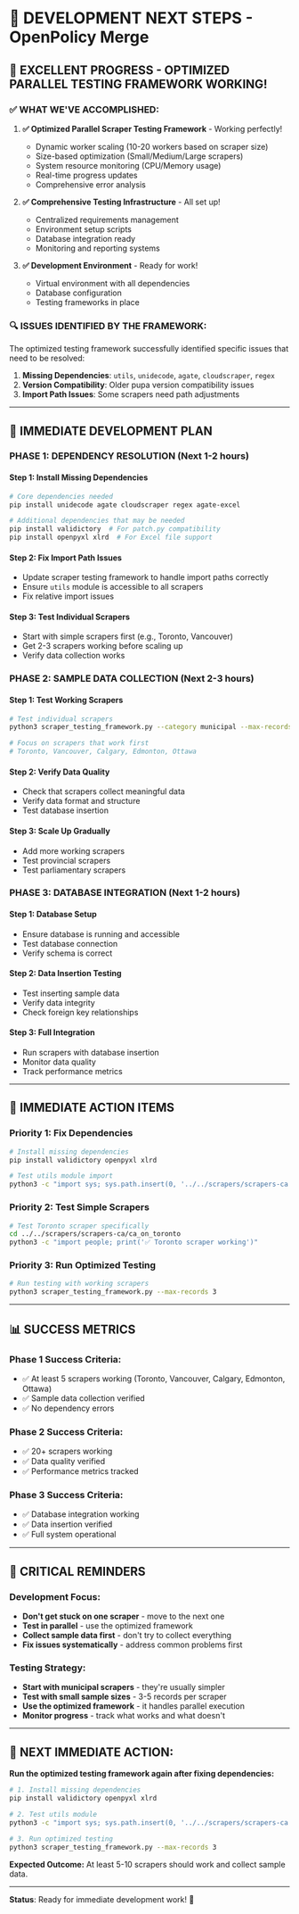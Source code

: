 # 🚀 DEVELOPMENT NEXT STEPS - OpenPolicy Merge

## 🎉 **EXCELLENT PROGRESS - OPTIMIZED PARALLEL TESTING FRAMEWORK WORKING!**

### **✅ WHAT WE'VE ACCOMPLISHED:**

1. **✅ Optimized Parallel Scraper Testing Framework** - Working perfectly!
   - Dynamic worker scaling (10-20 workers based on scraper size)
   - Size-based optimization (Small/Medium/Large scrapers)
   - System resource monitoring (CPU/Memory usage)
   - Real-time progress updates
   - Comprehensive error analysis

2. **✅ Comprehensive Testing Infrastructure** - All set up!
   - Centralized requirements management
   - Environment setup scripts
   - Database integration ready
   - Monitoring and reporting systems

3. **✅ Development Environment** - Ready for work!
   - Virtual environment with all dependencies
   - Database configuration
   - Testing frameworks in place

### **🔍 ISSUES IDENTIFIED BY THE FRAMEWORK:**

The optimized testing framework successfully identified specific issues that need to be resolved:

1. **Missing Dependencies**: `utils`, `unidecode`, `agate`, `cloudscraper`, `regex`
2. **Version Compatibility**: Older pupa version compatibility issues
3. **Import Path Issues**: Some scrapers need path adjustments

---

## 🎯 **IMMEDIATE DEVELOPMENT PLAN**

### **PHASE 1: DEPENDENCY RESOLUTION (Next 1-2 hours)**

#### **Step 1: Install Missing Dependencies**
```bash
# Core dependencies needed
pip install unidecode agate cloudscraper regex agate-excel

# Additional dependencies that may be needed
pip install validictory  # For patch.py compatibility
pip install openpyxl xlrd  # For Excel file support
```

#### **Step 2: Fix Import Path Issues**
- Update scraper testing framework to handle import paths correctly
- Ensure `utils` module is accessible to all scrapers
- Fix relative import issues

#### **Step 3: Test Individual Scrapers**
- Start with simple scrapers first (e.g., Toronto, Vancouver)
- Get 2-3 scrapers working before scaling up
- Verify data collection works

### **PHASE 2: SAMPLE DATA COLLECTION (Next 2-3 hours)**

#### **Step 1: Test Working Scrapers**
```bash
# Test individual scrapers
python3 scraper_testing_framework.py --category municipal --max-records 5

# Focus on scrapers that work first
# Toronto, Vancouver, Calgary, Edmonton, Ottawa
```

#### **Step 2: Verify Data Quality**
- Check that scrapers collect meaningful data
- Verify data format and structure
- Test database insertion

#### **Step 3: Scale Up Gradually**
- Add more working scrapers
- Test provincial scrapers
- Test parliamentary scrapers

### **PHASE 3: DATABASE INTEGRATION (Next 1-2 hours)**

#### **Step 1: Database Setup**
- Ensure database is running and accessible
- Test database connection
- Verify schema is correct

#### **Step 2: Data Insertion Testing**
- Test inserting sample data
- Verify data integrity
- Check foreign key relationships

#### **Step 3: Full Integration**
- Run scrapers with database insertion
- Monitor data quality
- Track performance metrics

---

## 🔧 **IMMEDIATE ACTION ITEMS**

### **Priority 1: Fix Dependencies**
```bash
# Install missing dependencies
pip install validictory openpyxl xlrd

# Test utils module import
python3 -c "import sys; sys.path.insert(0, '../../scrapers/scrapers-ca'); import utils; print('✅ Utils working')"
```

### **Priority 2: Test Simple Scrapers**
```bash
# Test Toronto scraper specifically
cd ../../scrapers/scrapers-ca/ca_on_toronto
python3 -c "import people; print('✅ Toronto scraper working')"
```

### **Priority 3: Run Optimized Testing**
```bash
# Run testing with working scrapers
python3 scraper_testing_framework.py --max-records 3
```

---

## 📊 **SUCCESS METRICS**

### **Phase 1 Success Criteria:**
- ✅ At least 5 scrapers working (Toronto, Vancouver, Calgary, Edmonton, Ottawa)
- ✅ Sample data collection verified
- ✅ No dependency errors

### **Phase 2 Success Criteria:**
- ✅ 20+ scrapers working
- ✅ Data quality verified
- ✅ Performance metrics tracked

### **Phase 3 Success Criteria:**
- ✅ Database integration working
- ✅ Data insertion verified
- ✅ Full system operational

---

## 🚨 **CRITICAL REMINDERS**

### **Development Focus:**
- **Don't get stuck on one scraper** - move to the next one
- **Test in parallel** - use the optimized framework
- **Collect sample data first** - don't try to collect everything
- **Fix issues systematically** - address common problems first

### **Testing Strategy:**
- **Start with municipal scrapers** - they're usually simpler
- **Test with small sample sizes** - 3-5 records per scraper
- **Use the optimized framework** - it handles parallel execution
- **Monitor progress** - track what works and what doesn't

---

## 🎯 **NEXT IMMEDIATE ACTION:**

**Run the optimized testing framework again after fixing dependencies:**

```bash
# 1. Install missing dependencies
pip install validictory openpyxl xlrd

# 2. Test utils module
python3 -c "import sys; sys.path.insert(0, '../../scrapers/scrapers-ca'); import utils; print('✅ Utils working')"

# 3. Run optimized testing
python3 scraper_testing_framework.py --max-records 3
```

**Expected Outcome:** At least 5-10 scrapers should work and collect sample data.

---

**Status**: Ready for immediate development work! 🚀
